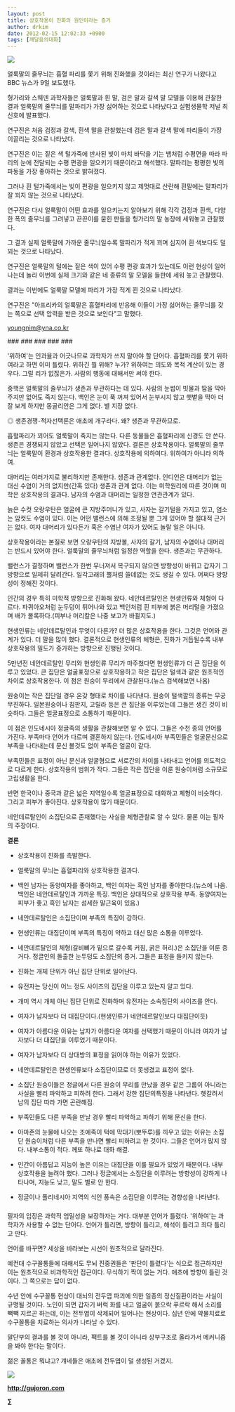 ```yaml
---
layout: post
title: 상호작용이 진화의 원인이라는 증거
author: drkim
date: 2012-02-15 12:02:33 +0900
tags: [깨달음의대화]
---
```

 ![](/files/attach/images/198/826/238/20120212235906217.jpg)

  
얼룩말의 줄무늬는 흡혈 파리를 쫓기 위해 진화했을 것이라는 최신 연구가 나왔다고 BBC 뉴스가 9일 보도했다. 

헝가리와 스웨덴 과학자들은 얼룩말과 흰 말, 검은 말과 갈색 말 모델을 이용해 관찰한 결과 얼룩말의 줄무늬를 말파리가 가장 싫어하는 것으로 나타났다고 실험생물학 저널 최신호에 발표했다. 

연구진은 처음 검정과 갈색, 흰색 말을 관찰했는데 검은 말과 갈색 말에 파리들이 가장 이끌리는 것으로 나타났다. 

연구진은 이는 짙은 색 털가죽에 반사된 빛이 마치 바닥을 기는 뱀처럼 수평면을 따라 파리의 눈에 전달되는 수평 편광을 일으키기 때문이라고 해석했다. 말파리는 평평한 빛의 파동을 가장 좋아하는 것으로 밝혀졌다. 

그러나 흰 털가죽에서는 빛이 편광을 일으키지 않고 제멋대로 산란해 흰말에는 말파리가 잘 꾀지 않는 것으로 나타났다. 

연구진은 다시 얼룩말이 어떤 효과를 일으키는지 알아보기 위해 각각 검정과 흰색, 다양한 폭의 줄무늬를 그려넣고 끈끈이를 묻힌 판들을 헝가리의 말 농장에 세워놓고 관찰했다. 

그 결과 실제 얼룩말에 가까운 줄무늬일수록 말파리가 적게 꾀며 심지어 흰 색보다도 덜 꾀는 것으로 나타났다. 

연구진은 얼룩말의 털에는 짙은 색이 있어 수평 편광 효과가 있는데도 이런 현상이 일어나는데 놀라 이번에 실제 크기와 같은 네 종류의 말 모델을 들판에 세워 놓고 관찰했다. 

결과는 이번에도 얼룩말 모델에 파리가 가장 적게 꾄 것으로 나타났다. 

연구진은 "아프리카의 얼룩말은 흡혈파리에 반응해 이들이 가장 싫어하는 줄무늬를 갖는 쪽으로 선택 압력을 받은 것으로 보인다"고 말했다. 

youngnim@yna.co.kr 

\### ### ### ### ### 

'위하여'는 인과율과 어긋나므로 과학자가 쓰지 말아야 할 단어다. 흡혈파리를 쫓기 위하여라고 하면 이미 틀렸다. 위하긴 뭘 위해? 누가? 위하여는 의도와 목적 계산이 있는 경우다. 그럴 리가 없잖은가. 사람의 행동에 대해서만 써야 한다. 

중핵은 얼룩말의 줄무늬가 생존과 무관하다는 데 있다. 사람의 눈썹이 빗물과 땀을 막아주지만 없어도 죽지 않는다. 백인은 눈이 푹 꺼져 있어서 눈부시지 않고 햇볕을 막아 더 잘 보게 하지만 몽골리안은 그게 없다. 별 지장 없다. 

◎ 생존경쟁-적자선택론은 애초에 개구라다. 왜? 생존과 무관하므로. 

흡혈파리가 꾀어도 얼룩말이 죽지는 않는다. 다른 동물들은 흡혈파리에 신경도 안 쓴다. 생존은 경쟁되지 않았고 선택은 일어나지 않았다. 결론은 상호작용이다. 얼룩말의 줄무늬는 얼룩말이 환경과 상호작용한 결과다. 상호작용에 의하여다. 위하여가 아니라 의하여. 

대머리는 여러가지로 불리하지만 존재한다. 생존과 관계없다. 인디언은 대머리가 없는 대신 수염이 거의 없지만(간혹 있다) 생존과 관계 없다. 이는 미학원리에 따른 것이며 미학은 상호작용의 결과다. 남자의 수염과 대머리는 일정한 연관관계가 있다. 

늙은 수컷 오랑우탄은 얼굴에 큰 지방주머니가 있고, 사자는 갈기털을 가지고 있고, 염소는 암컷도 수염이 있다. 이는 어떤 밸런스에 의해 조정될 뿐 그게 있어야 할 절대적 근거는 없다. 여자 대머리가 있다든가 혹은 수염난 여자가 있어도 놀랄 일은 아니다. 

상호작용이라는 본질로 보면 오랑우탄의 지방볼, 사자의 갈기, 남자의 수염이나 대머리는 반드시 있어야 한다. 얼룩말의 줄무늬처럼 일정한 역할을 한다. 생존과는 무관하다. 

밸런스가 결정하며 밸런스가 한번 무너져서 복구되지 않으면 방향성이 바뀌고 갑자기 그 방향으로 일제히 달려간다. 일각고래의 뿔처럼 쓸데없는 것도 생길 수 있다. 어쩌다 방향성이 정해진 것이다. 

인간의 경우 특히 미학적 방향으로 진화해 왔다. 네안데르탈인은 현생인류와 체형이 다르다. 파퀴아오처럼 눈두덩이 튀어나와 있고 백인처럼 흰 피부에 붉은 머리털을 가졌으며 배가 볼록하다.(피부나 머리칼은 나중 보고가 바뀔지도.) 

현생인류는 네안데르탈인과 무엇이 다른가? 더 많은 상호작용을 한다. 그것은 언어와 관계가 있다. 더 말을 많이 했다. 결론적으로 현생인류의 체형은, 진화가 거듭될수록 내부 상호작용의 밀도가 증가하는 방향으로 진행된 것이다. 

5만년전 네안데르탈인 무리와 현생인류 무리가 마주쳤다면 현생인류가 더 큰 집단을 이루고 있었다. 큰 집단은 얼굴표정으로 상호작용하고 작은 집단은 털색과 같은 원초적인 차이로 상호작용한다. 이 점은 원숭이 무리에서 관찰된다.(뉴스 검색해보면 나옴) 

원숭이는 작은 집단일 경우 온갖 형태로 차이를 나타낸다. 원숭이 털색깔의 종류는 무궁무진하다. 일본원숭이나 침판지, 고릴라 등은 큰 집단을 이루었는데 그들은 생긴 것이 비슷하다. 그들은 얼굴표정으로 소통하기 때문이다. 

이 점은 인도네시아 정글족의 생활을 관찰해보면 알 수 있다. 그들은 수천 종의 언어를 가진다. 부족마다 언어가 다르며 결혼하지 않는다. 인도네시아 부족민들은 얼굴문신으로 부족을 나타내는데 문신 볼것도 없이 부족은 얼굴이 같다. 

부족민들은 표정이 아닌 문신과 얼굴형으로 서로간의 차이를 나타내고 언어를 의도적으로 다르게 한다. 상호작용의 범위가 작다. 그들은 작은 집단을 이룬 원숭이처럼 소규모로 고립생활을 한다. 

반면 한국이나 중국과 같은 넓은 지역일수록 얼굴표정으로 대화하고 체형이 비슷하다. 그리고 피부가 좋아진다. 상호작용이 많기 때문이다. 

네안데르탈인이 소집단으로 존재했다는 사실을 체형관찰로 알 수 있다. 물론 이는 필자의 주장이다. 



**결론**



- 상호작용이 진화를 촉발한다.

  
- 얼룩말의 무늬는 흡혈파리와 상호작용한 결과다.

  
- 백인 남자는 동양여자를 좋아하고, 백인 여자는 흑인 남자를 좋아한다.(뉴스에 나옴. 백인은 네안데르탈인과 가까운 특징. 백인은 상대적으로 상호작용 부족. 동양여자는 피부가 좋고 흑인 남자는 섬세한 말근육이 있음.)

  
- 네안데르탈인은 소집단이며 부족의 특징이 강하다.

  
- 현생인류는 대집단이며 부족의 특징이 약하고 대신 많은 소통을 이루었다.

  
- 네안데르탈인의 체형(갈비뼈가 밑으로 갈수록 커짐, 굵은 허리.)은 소집단을 이룬 증거다. 정글인의 돌출한 눈두덩도 소집단의 증거. 그들은 표정을 들키지 않는다. 

  
- 진화는 개체 단위가 아닌 집단 단위로 일어난다.

  
- 유전자는 당신이 어느 정도 사이즈의 집단을 이루고 있는지 알고 있다.

  
- 개미 역시 개체 아닌 집단 단위로 진화하며 유전자는 소속집단의 사이즈를 안다. 

  
- 여자가 남자보다 더 대집단이다.(현생인류가 네안데르탈인보다 대집단이듯)

  
- 여자가 아름다운 이유는 남자가 아름다운 여자를 선택했기 때문이 아니라 여자가 남자보다 더 대집단을 이루었기 때문이다.

  
- 여자가 남자보다 더 상대방의 표정을 읽어야 하는 이유가 있었다. 

  
- 네안데르탈인은 현생인류보다 소집단이므로 더 못생겼고 표정이 없다.

  
- 소집단 원숭이들은 정글에서 다른 원숭이 무리를 만났을 경우 같은 그룹이 아니라는 사실을 빨리 파악하고 피하려 한다. 그래서 강한 집단의특징을 나타낸다. 헷갈려서 남의 집단 따라 가면 곤란해짐.

  
- 부족민들도 다른 부족을 만날 경우 빨리 파악하고 파하기 위해 문신을 한다.

  
- 아마존의 눈물에 나오는 조에족이 턱에 막대기(뽀뚜루)를 끼우고 있는 이유는 소집단 원숭이처럼 다른 부족을 만나면 빨리 피하려고 한 것이다. 그들은 언어가 많지 않다. 내부소통이 적다. 께또 하나로 대화 해결.

  
- 인간이 아름답고 지능이 높은 이유는 대집단을 이룰 필요가 있었기 때문이다. 내부 상호작용을 늘려야 했다. 그러나 정글에서는 소집단을 이루려는 방향성이 강하게 나타나며, 지능도 낮고, 말도 별로 안 한다. 

  
- 정글이나 폴리네시아 지역의 식인 풍속은 소집단을 이루려는 경향성을 나타낸다.   
  


###



필자의 입장은 과학적 엄밀성을 보장하자는 거다. 대부분 언어가 틀렸다. '위하여'는 과학자가 사용할 수 없는 단어다. 언어가 틀리면, 방향이 틀리고, 해석이 틀리고 죄다 틀리고 만다. 



언어를 바꾸면? 세상을 바라보는 시선이 원초적으로 달라진다. 



예컨대 수구꼴통들에 대해서도 무뇌 진중권들은 '판단이 틀렸다'는 식으로 접근하지만 이는 원초적으로 비과학적인 접근이다. 무식하기 짝이 없는 거다. 애초에 방향이 틀린 것이다. 그 쪽으로는 답이 없다.



수년 안에 수구꼴통 현상이 대뇌의 전두엽 파괴에 의한 일종의 정신질환이라는 사실이 규명될 것이다. 노인이 되면 갑자기 버럭 화를 내고 얼굴이 붉으락 푸르락 해서 소리를 빽빽 지르곤 하는데, 이는 전두엽이 삭제되어 일어나는 현상이다. 십년 안에 약물치료로 수구꼴통을 치료하는 의사가 나타날 수 있다. 



말단부의 결과를 볼 것이 아니라, 팩트를 볼 것이 아니라 상부구조로 올라가서 메커니즘을 봐야 한다는 말이다. 



젊은 꼴통은 뭐냐고? 걔네들은 애초에 전두엽이 덜 생성된 거겠지. 













![](/files/attach/images/198/668/222/0.JPG)


  






**http://gujoron.com** 


**∑**